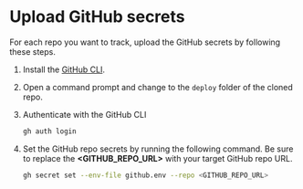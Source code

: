 # Upload GitHub secrets

For each repo you want to track, upload the GitHub secrets by following these steps.

1. Install the [GitHub CLI](https://github.com/cli/cli#installation).
1. Open a command prompt and change to the `deploy` folder of the cloned repo.
1. Authenticate with the GitHub CLI

    ```bash
    gh auth login
    ```

1. Set the GitHub repo secrets by running the following command. Be sure to replace the **<GITHUB_REPO_URL>** with your target GitHub repo URL.

    ```bash
    gh secret set --env-file github.env --repo <GITHUB_REPO_URL>
    ```
